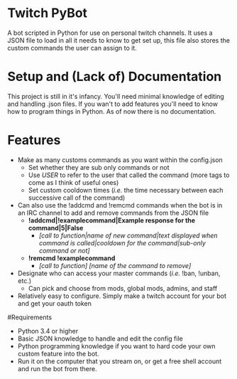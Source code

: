 # Twitch PyBot
A bot scripted in Python for use on personal twitch channels. It uses a JSON file to load in all it needs to know to get set up, this file also stores the custom commands the user can assign to it.

# Setup and (Lack of) Documentation
This project is still in it's infancy. You'll need minimal knowledge of editing and handling .json files. If you wan't to add features you'll need to know how to program things in Python. As of now there is no documentation.

# Features
- Make as many customs commands as you want within the config.json
  - Set whether they are sub only commands or not
  - Use ${USER}$ to refer to the user that called the command (more tags to come as I think of useful ones)
  - Set custom cooldown times (*i.e.* the time necessary between each successive call of the command)
- Can also use the !addcmd and !remcmd commands when the bot is in an IRC channel to add and remove commands from the JSON file
  - **!addcmd|!examplecommand|Example response for the command|5|False**
    - *[call to function|name of new command|text displayed when command is called|cooldown for the command|sub-only command or not]*
  - **!remcmd !examplecommand**
    - *[call to function] [name of the command to remove]*
- Designate who can access your master commands (*i.e.* !ban, !unban, etc.)
  - Can pick and choose from mods, global mods, admins, and staff
- Relatively easy to configure. Simply make a twitch account for your bot and get your oauth token

#Requirements
- Python 3.4 or higher
- Basic JSON knowledge to handle and edit the config file
- Python programming knowledge if you want to hard code your own custom feature into the bot.
- Run it on the computer that you stream on, or get a free shell account and run the bot from there.
